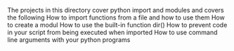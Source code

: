 The projects in this directory cover python import and modules 
and covers the following
    How to import functions from a file and how to use them
    How to create a modul
    How to use the built-in function dir()
    How to prevent code in your script from being executed when     imported
    How to use command line arguments with your python programs

    
